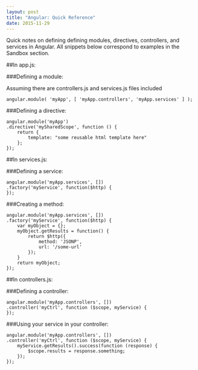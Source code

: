 ```yaml
---
layout: post
title: "Angular: Quick Reference"
date: 2015-11-29
---
```


Quick notes on defining defining modules, directives, controllers, and services in Angular. All snippets below correspond to examples in the Sandbox section.

##In app.js:

   ###Defining a module:  

   Assuming there are controllers.js and services.js files included  


	angular.module( 'myApp', [ 'myApp.controllers', 'myApp.services' ] ); 



###Defining a directive:


	angular.module('myApp')
	.directive('mySharedScope', function () {
    	return {
    		template: "some reusable html template here"
    	};
	});



##In services.js:

###Defining a service:


	angular.module('myApp.services', [])
	.factory('myService', function($http) {
	});


###Creating a method:


	angular.module('myApp.services', [])
	.factory('myService', function($http) {
    	var myObject = {};
    	myObject.getResults = function() {
    		return $http({
        		method: 'JSONP', 
        		url: '/some-url'
      		});
    	}
    	return myObject;
	});


##In controllers.js:

###Defining a controller:


	angular.module('myApp.controllers', [])
	.controller('myCtrl', function ($scope, myService) {
	});

###Using your service in your controller:


	angular.module('myApp.controllers', [])
	.controller('myCtrl', function ($scope, myService) {
		myService.getResults().success(function (response) {
	    	$scope.results = response.something;
	    });
	});

